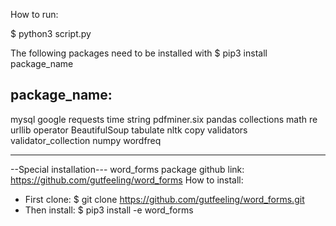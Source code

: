 How to run:

$ python3 script.py

The following packages need to be installed  with $ pip3 install package_name

package_name:
---------

mysql
google
requests
time
string
pdfminer.six
pandas
collections
math
re
urllib
operator
BeautifulSoup
tabulate
nltk
copy
validators
validator_collection
numpy
wordfreq

---------

--Special installation---
word_forms package
github link: https://github.com/gutfeeling/word_forms
How to install:
- First clone:
$ git clone https://github.com/gutfeeling/word_forms.git
- Then install:
$ pip3 install -e word_forms

